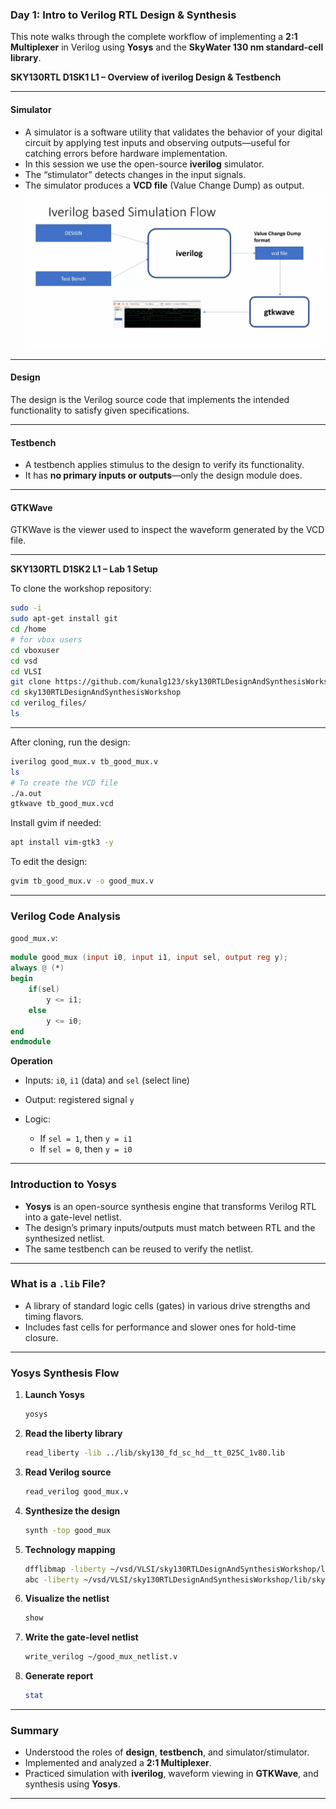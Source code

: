 ### Day 1: Intro to Verilog RTL Design & Synthesis

This note walks through the complete workflow of implementing a **2:1 Multiplexer** in Verilog using **Yosys** and the **SkyWater 130 nm standard-cell library**.

**SKY130RTL D1SK1 L1 – Overview of iverilog Design & Testbench**

---

#### Simulator

* A simulator is a software utility that validates the behavior of your digital circuit by applying test inputs and observing outputs—useful for catching errors before hardware implementation.
* In this session we use the open-source **iverilog** simulator.
* The “stimulator” detects changes in the input signals.
* The simulator produces a **VCD file** (Value Change Dump) as output.
![image](https://github.com/Lakshana-2006/RISC-V-TAPEOUT-PROGRAM/blob/8e8771626d2550096ef5e9807c339d3685f5211b/week1/picture/Screenshot%20from%202025-09-24%2014-53-51.png)
---

#### Design

The design is the Verilog source code that implements the intended functionality to satisfy given specifications.

---

#### Testbench

* A testbench applies stimulus to the design to verify its functionality.
* It has **no primary inputs or outputs**—only the design module does.

---

#### GTKWave

GTKWave is the viewer used to inspect the waveform generated by the VCD file.

---

**SKY130RTL D1SK2 L1 – Lab 1 Setup**

To clone the workshop repository:

```bash
sudo -i
sudo apt-get install git
cd /home
# for vbox users
cd vboxuser 
cd vsd
cd VLSI
git clone https://github.com/kunalg123/sky130RTLDesignAndSynthesisWorkshop.git
cd sky130RTLDesignAndSynthesisWorkshop
cd verilog_files/
ls
```

---

After cloning, run the design:

```bash
iverilog good_mux.v tb_good_mux.v
ls
# To create the VCD file
./a.out
gtkwave tb_good_mux.vcd
```

Install gvim if needed:

```bash
apt install vim-gtk3 -y
```

To edit the design:

```bash
gvim tb_good_mux.v -o good_mux.v
```

---

### Verilog Code Analysis

`good_mux.v`:

```verilog
module good_mux (input i0, input i1, input sel, output reg y);
always @ (*)
begin
    if(sel)
        y <= i1;
    else 
        y <= i0;
end
endmodule
```

**Operation**

* Inputs: `i0`, `i1` (data) and `sel` (select line)
* Output: registered signal `y`
* Logic:

  * If `sel = 1`, then `y = i1`
  * If `sel = 0`, then `y = i0`

---

### Introduction to Yosys

* **Yosys** is an open-source synthesis engine that transforms Verilog RTL into a gate-level netlist.
* The design’s primary inputs/outputs must match between RTL and the synthesized netlist.
* The same testbench can be reused to verify the netlist.

---

### What is a `.lib` File?

* A library of standard logic cells (gates) in various drive strengths and timing flavors.
* Includes fast cells for performance and slower ones for hold-time closure.

---

### Yosys Synthesis Flow

1. **Launch Yosys**

   ```bash
   yosys
   ```
2. **Read the liberty library**

   ```bash
   read_liberty -lib ../lib/sky130_fd_sc_hd__tt_025C_1v80.lib
   ```
3. **Read Verilog source**

   ```bash
   read_verilog good_mux.v
   ```
4. **Synthesize the design**

   ```bash
   synth -top good_mux
   ```
5. **Technology mapping**

   ```bash
   dfflibmap -liberty ~/vsd/VLSI/sky130RTLDesignAndSynthesisWorkshop/lib/sky130_fd_sc_hd__tt_025C_1v80.lib
   abc -liberty ~/vsd/VLSI/sky130RTLDesignAndSynthesisWorkshop/lib/sky130_fd_sc_hd__tt_025C_1v80.lib
   ```
6. **Visualize the netlist**

   ```bash
   show
   ```
7. **Write the gate-level netlist**

   ```bash
   write_verilog ~/good_mux_netlist.v
   ```
8. **Generate report**

   ```bash
   stat
   ```

---

### Summary

* Understood the roles of **design**, **testbench**, and simulator/stimulator.
* Implemented and analyzed a **2:1 Multiplexer**.
* Practiced simulation with **iverilog**, waveform viewing in **GTKWave**, and synthesis using **Yosys**.

---
